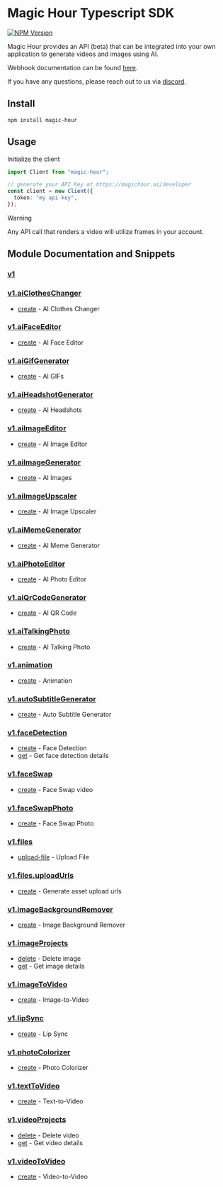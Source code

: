 # Magic Hour Typescript SDK

[![NPM Version](https://img.shields.io/npm/v/magic-hour)](https://www.npmjs.com/package/magic-hour)

Magic Hour provides an API (beta) that can be integrated into your own application to generate videos and images using AI.

Webhook documentation can be found [here](https://magichour.ai/docs/webhook).

If you have any questions, please reach out to us via [discord](https://discord.gg/JX5rgsZaJp).

## Install

```
npm install magic-hour
```

## Usage

Initialize the client

```ts
import Client from "magic-hour";

// generate your API Key at https://magichour.ai/developer
const client = new Client({
  token: "my api key",
});
```

> [!WARNING]
> Any API call that renders a video will utilize frames in your account.

## Module Documentation and Snippets

### [v1](src/resources/v1/README.md)


### [v1.aiClothesChanger](src/resources/v1/ai-clothes-changer/README.md)

* [create](src/resources/v1/ai-clothes-changer/README.md#create) - AI Clothes Changer

### [v1.aiFaceEditor](src/resources/v1/ai-face-editor/README.md)

* [create](src/resources/v1/ai-face-editor/README.md#create) - AI Face Editor

### [v1.aiGifGenerator](src/resources/v1/ai-gif-generator/README.md)

* [create](src/resources/v1/ai-gif-generator/README.md#create) - AI GIFs

### [v1.aiHeadshotGenerator](src/resources/v1/ai-headshot-generator/README.md)

* [create](src/resources/v1/ai-headshot-generator/README.md#create) - AI Headshots

### [v1.aiImageEditor](src/resources/v1/ai-image-editor/README.md)

* [create](src/resources/v1/ai-image-editor/README.md#create) - AI Image Editor

### [v1.aiImageGenerator](src/resources/v1/ai-image-generator/README.md)

* [create](src/resources/v1/ai-image-generator/README.md#create) - AI Images

### [v1.aiImageUpscaler](src/resources/v1/ai-image-upscaler/README.md)

* [create](src/resources/v1/ai-image-upscaler/README.md#create) - AI Image Upscaler

### [v1.aiMemeGenerator](src/resources/v1/ai-meme-generator/README.md)

* [create](src/resources/v1/ai-meme-generator/README.md#create) - AI Meme Generator

### [v1.aiPhotoEditor](src/resources/v1/ai-photo-editor/README.md)

* [create](src/resources/v1/ai-photo-editor/README.md#create) - AI Photo Editor

### [v1.aiQrCodeGenerator](src/resources/v1/ai-qr-code-generator/README.md)

* [create](src/resources/v1/ai-qr-code-generator/README.md#create) - AI QR Code

### [v1.aiTalkingPhoto](src/resources/v1/ai-talking-photo/README.md)

* [create](src/resources/v1/ai-talking-photo/README.md#create) - AI Talking Photo

### [v1.animation](src/resources/v1/animation/README.md)

* [create](src/resources/v1/animation/README.md#create) - Animation

### [v1.autoSubtitleGenerator](src/resources/v1/auto-subtitle-generator/README.md)

* [create](src/resources/v1/auto-subtitle-generator/README.md#create) - Auto Subtitle Generator

### [v1.faceDetection](src/resources/v1/face-detection/README.md)

* [create](src/resources/v1/face-detection/README.md#create) - Face Detection
* [get](src/resources/v1/face-detection/README.md#get) - Get face detection details

### [v1.faceSwap](src/resources/v1/face-swap/README.md)

* [create](src/resources/v1/face-swap/README.md#create) - Face Swap video

### [v1.faceSwapPhoto](src/resources/v1/face-swap-photo/README.md)

* [create](src/resources/v1/face-swap-photo/README.md#create) - Face Swap Photo

### [v1.files](src/resources/v1/files/README.md)

* [upload-file](src/resources/v1/files/README.md#upload-file) - Upload File

### [v1.files.uploadUrls](src/resources/v1/files/upload-urls/README.md)

* [create](src/resources/v1/files/upload-urls/README.md#create) - Generate asset upload urls

### [v1.imageBackgroundRemover](src/resources/v1/image-background-remover/README.md)

* [create](src/resources/v1/image-background-remover/README.md#create) - Image Background Remover

### [v1.imageProjects](src/resources/v1/image-projects/README.md)

* [delete](src/resources/v1/image-projects/README.md#delete) - Delete image
* [get](src/resources/v1/image-projects/README.md#get) - Get image details

### [v1.imageToVideo](src/resources/v1/image-to-video/README.md)

* [create](src/resources/v1/image-to-video/README.md#create) - Image-to-Video

### [v1.lipSync](src/resources/v1/lip-sync/README.md)

* [create](src/resources/v1/lip-sync/README.md#create) - Lip Sync

### [v1.photoColorizer](src/resources/v1/photo-colorizer/README.md)

* [create](src/resources/v1/photo-colorizer/README.md#create) - Photo Colorizer

### [v1.textToVideo](src/resources/v1/text-to-video/README.md)

* [create](src/resources/v1/text-to-video/README.md#create) - Text-to-Video

### [v1.videoProjects](src/resources/v1/video-projects/README.md)

* [delete](src/resources/v1/video-projects/README.md#delete) - Delete video
* [get](src/resources/v1/video-projects/README.md#get) - Get video details

### [v1.videoToVideo](src/resources/v1/video-to-video/README.md)

* [create](src/resources/v1/video-to-video/README.md#create) - Video-to-Video

<!-- MODULE DOCS END -->

